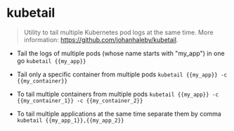 # kubetail
> Utility to tail multiple Kubernetes pod logs at the same time.
> More information: <https://github.com/johanhaleby/kubetail>.

- Tail the logs of multiple pods (whose name starts with "my_app") in one go
`kubetail {{my_app}}`

- Tail only a specific container from multiple pods
`kubetail {{my_app}} -c {{my_container}}`

- To tail multiple containers from multiple pods
`kubetail {{my_app}} -c {{my_container_1}} -c {{my_container_2}}`

- To tail multiple applications at the same time separate them by comma
`kubetail {{my_app_1}},{{my_app_2}}`
